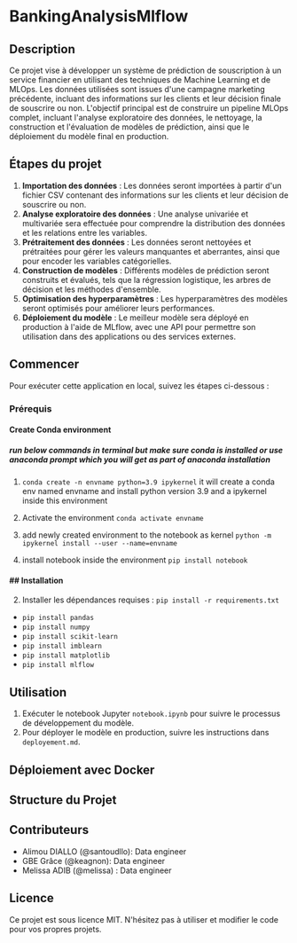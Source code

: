 # BankingAnalysisMlflow


## Description

Ce projet vise à développer un système de prédiction de souscription à un service financier en utilisant des techniques de Machine Learning et de MLOps. Les données utilisées sont issues d'une campagne marketing précédente, incluant des informations sur les clients et leur décision finale de souscrire ou non. L'objectif principal est de construire un pipeline MLOps complet, incluant l'analyse exploratoire des données, le nettoyage, la construction et l'évaluation de modèles de prédiction, ainsi que le déploiement du modèle final en production.


## Étapes du projet

1. **Importation des données** : Les données seront importées à partir d'un fichier CSV contenant des informations sur les clients et leur décision de souscrire ou non.
2. **Analyse exploratoire des données** : Une analyse univariée et multivariée sera effectuée pour comprendre la distribution des données et les relations entre les variables.
3. **Prétraitement des données** : Les données seront nettoyées et prétraitées pour gérer les valeurs manquantes et aberrantes, ainsi que pour encoder les variables catégorielles.
4. **Construction de modèles** : Différents modèles de prédiction seront construits et évalués, tels que la régression logistique, les arbres de décision et les méthodes d'ensemble.
5. **Optimisation des hyperparamètres** : Les hyperparamètres des modèles seront optimisés pour améliorer leurs performances.
6. **Déploiement du modèle** : Le meilleur modèle sera déployé en production à l'aide de MLflow, avec une API pour permettre son utilisation dans des applications ou des services externes.

## Commencer

Pour exécuter cette application en local, suivez les étapes ci-dessous :

### Prérequis

#### Create Conda environment

##### run below commands in terminal but make sure conda is installed or use anaconda prompt which you will get as part of anaconda installation

1. `conda create -n envname python=3.9 ipykernel`
it will create a conda env named envname and install python version 3.9 and a ipykernel inside this environment

2. Activate the environment
`conda activate envname`

3. add newly created environment to the notebook as kernel
`python -m ipykernel install --user --name=envname`

4. install notebook inside the environment
`pip install notebook`

#### ## Installation

2. Installer les dépendances requises : `pip install -r requirements.txt`

* `pip install pandas`
* `pip install numpy`
* `pip install scikit-learn`
* `pip install imblearn`
* `pip install matplotlib`
* `pip install mlflow`

## Utilisation

1. Exécuter le notebook Jupyter `notebook.ipynb` pour suivre le processus de développement du modèle.
2. Pour déployer le modèle en production, suivre les instructions dans `deployement.md`.

## Déploiement avec Docker



## Structure du Projet



## Contributeurs

- Alimou DIALLO (@santoudllo): Data engineer
- GBE Grâce (@keagnon): Data engineer
- Melissa ADIB (@melissa) : Data engineer


## Licence

Ce projet est sous licence MIT. N'hésitez pas à utiliser et modifier le code pour vos propres projets.
